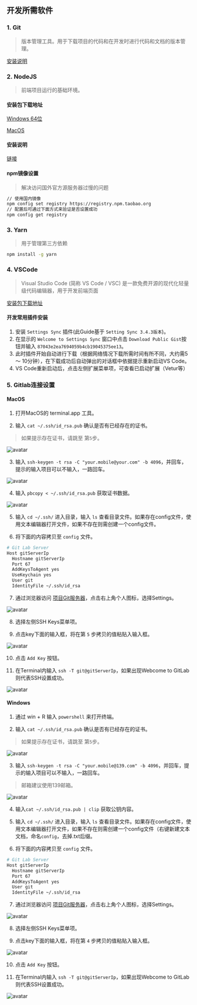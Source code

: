 ## 开发所需软件

### 1. Git

> 版本管理工具。用于下载项目的代码和在开发时进行代码和文档的版本管理。

  [安装说明](https://git-scm.com/book/zh/v2/%E8%B5%B7%E6%AD%A5-%E5%AE%89%E8%A3%85-Git)

### 2. NodeJS

> 前端项目运行的基础环境。

#### 安装包下载地址

  [Windows 64位](https://nodejs.org/dist/latest-v8.x/node-v8.17.0-x64.msi)
  
  [MacOS](https://nodejs.org/dist/latest-v8.x/node-v8.17.0.pkg)

#### 安装说明
  
  [链接](http://www.runoob.com/nodejs/nodejs-install-setup.html)

#### npm镜像设置

> 解决访问国外官方源服务器过慢的问题

``` bash
// 使用国内镜像
npm config set registry https://registry.npm.taobao.org
// 配置后可通过下面方式来验证是否设置成功
npm config get registry
```

### 3. Yarn

> 用于管理第三方依赖

``` bash
npm install -g yarn
```

### 4. VSCode

> Visual Studio Code (简称 VS Code / VSC) 是一款免费开源的现代化轻量级代码编辑器，用于开发前端页面

  [安装包下载地址](https://code.visualstudio.com/download)
  
#### 开发常用插件安装

  1. 安装 `Settings Sync` 插件(此Guide基于 `Setting Sync 3.4.3版本`)。
  2. 在显示的 `Welcome to Settings Sync` 窗口中点击 `Download Public Gist`按钮并输入 `87043e2ea7694059b4cb19045375ee13`。
  3. 此时插件开始自动进行下载（根据网络情况下载所需时间有所不同，大约需5 ～ 10分钟），在下载成功后自动弹出的对话框中依据提示重新启动VS Code。
  4. VS Code重新启动后，点击左侧扩展菜单项，可查看已启动扩展（Vetur等）

### 5. Gitlab连接设置

#### MacOS

  1. 打开MacOS的 terminal.app 工具。
  
  2. 输入 `cat ~/.ssh/id_rsa.pub` 确认是否有已经存在的证书。
  > 如果提示存在证书，请跳至 第`5`步。
  
  ![avatar](./images/git-config-3.png)
  
  3. 输入 `ssh-keygen -t rsa -C "your.mobile@your.com" -b 4096`，并回车，提示的输入项目可以不输入，一路回车。
  
  ![avatar](./images/git-config-2.png)
  
  4. 输入 `pbcopy < ~/.ssh/id_rsa.pub` 获取证书数据。
  
  ![avatar](./images/git-config-4.png)
  
  5. 输入 `cd ~/.ssh/` 进入目录，输入 `ls` 查看目录文件。如果存在config文件，使用文本编辑器打开文件，如果不存在则需创建一个config文件。
  
  6. 将下面的内容拷贝至 `config` 文件。
  
  ```bash
  # Git Lab Server 
  Host gitServerIp
    Hostname gitServerIp
    Port 67
    AddKeysToAgent yes
    UseKeychain yes
    User git
    IdentityFile ~/.ssh/id_rsa
  ```

  7. 通过浏览器访问 [项目Git服务器](http://gitServerIp/)，点击右上角个人图标，选择Settings。
  
  ![avatar](./images/git-config-1.png)
  
  8. 选择左侧SSH Keys菜单项。
  
  9. 点击key下面的输入框，将在第 `5` 步拷贝的值粘贴入输入框。
  
  ![avatar](./images/git-config-5.png)
  
  10. 点击 `Add Key` 按钮。
  
  11. 在Terminal内输入 `ssh -T git@gitServerIp`，如果出现Webcome to GitLab则代表SSH设置成功。
  
  ![avatar](./images/git-config-6.png)
  
#### Windows
  1. 通过 win + R 输入 `powershell` 来打开终端。
  
  2. 输入 `cat ~/.ssh/id_rsa.pub` 确认是否有已经存在的证书。
  > 如果提示存在证书，请跳至 第`5`步。
  
  ![avatar](./images/git-config-3.png)
  
  3. 输入 `ssh-keygen -t rsa -C "your.mobile@139.com" -b 4096`，并回车，提示的输入项目可以不输入，一路回车。
  > 邮箱建议使用139邮箱。
  
  ![avatar](./images/git-config-2.png)
  
  4. 输入`cat ~/.ssh/id_rsa.pub | clip` 获取公钥内容。
  
  5. 输入 `cd ~/.ssh/` 进入目录，输入 `ls` 查看目录文件。如果存在config文件，使用文本编辑器打开文件，如果不存在则需创建一个config文件（右键新建文本文档，命名`config`，去掉.txt后缀。
  
  6. 将下面的内容拷贝至 `config` 文件。
  
  ```bash
  # Git Lab Server
  Host gitServerIp
    Hostname gitServerIp
    Port 67
    AddKeysToAgent yes
    User git
    IdentityFile ~/.ssh/id_rsa
  ```
  7. 通过浏览器访问 [项目Git服务器](http://gitServerIp/)，点击右上角个人图标，选择Settings。
  
  ![avatar](./images/git-config-1.png)
  
  8. 选择左侧SSH Keys菜单项。
  
  9. 点击key下面的输入框，将在第 `4` 步拷贝的值粘贴入输入框。
  
  ![avatar](./images/git-config-5.png)
  
  10. 点击 `Add Key` 按钮。
  
  11. 在Terminal内输入 `ssh -T git@gitServerIp`，如果出现Webcome to GitLab则代表SSH设置成功。
  
  ![avatar](./images/git-config-6.png)